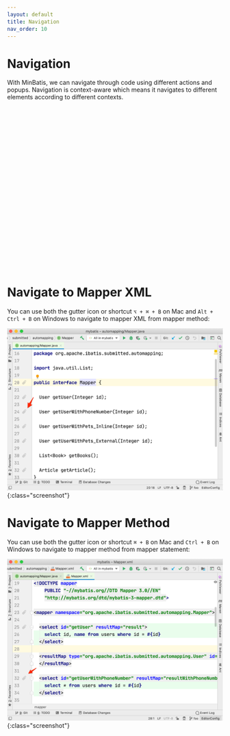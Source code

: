 ```yaml
---
layout: default
title: Navigation
nav_order: 10
---
```


# Navigation
With MinBatis, we can navigate through code using different actions and popups.
Navigation is context-aware which means it navigates to different elements according to different contexts.

<div class="realtime">
    <script src="https://fast.wistia.com/embed/medias/njzje6pwwc.jsonp" async></script><script src="https://fast.wistia.com/assets/external/E-v1.js" async></script><div class="wistia_responsive_padding" style="padding:74.94% 0 0 0;position:relative;"><div class="wistia_responsive_wrapper" style="height:100%;left:0;position:absolute;top:0;width:100%;"><div class="wistia_embed wistia_async_njzje6pwwc videoFoam=true" style="height:100%;position:relative;width:100%"><div class="wistia_swatch" style="height:100%;left:0;opacity:0;overflow:hidden;position:absolute;top:0;transition:opacity 200ms;width:100%;"><img src="https://fast.wistia.com/embed/medias/njzje6pwwc/swatch" style="filter:blur(5px);height:100%;object-fit:contain;width:100%;" alt="" aria-hidden="true" onload="this.parentNode.style.opacity=1;" /></div></div></div></div>
</div>

# Navigate to Mapper XML

You can use both the gutter icon or shortcut ```⌥ + ⌘ + B``` on Mac and ```Alt + Ctrl + B``` on Windows to navigate to mapper XML from mapper method:

![navigate to mapper xml](/assets/images/navigation/navigate-to-mapper-xml.png){:class="screenshot"}

# Navigate to Mapper Method

You can use both the gutter icon or shortcut ```⌘ + B``` on Mac and ```Ctrl + B``` on Windows to navigate to mapper method from mapper statement:

![navigate to mapper method](/assets/images/navigation/navigate-to-mapper-method.png){:class="screenshot"}
